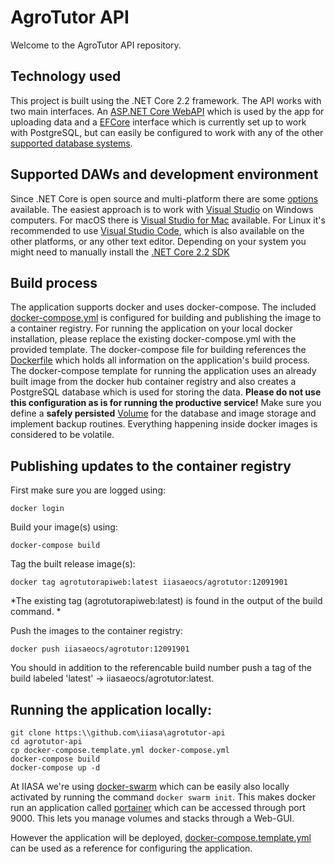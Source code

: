 # AgroTutor API
Welcome to the AgroTutor API repository.

## Technology used

This project is built using the .NET Core 2.2 framework.
The API works with two main interfaces. An [ASP.NET Core WebAPI](https://docs.microsoft.com/en-us/aspnet/core/web-api/?view=aspnetcore-2.2) which is used by the app for uploading data and a [EFCore](https://docs.microsoft.com/en-us/ef/core/) interface which is currently set up to work with PostgreSQL, but can easily be configured to work with any of the other [supported database systems](https://docs.microsoft.com/en-us/ef/core/providers/). 

## Supported DAWs and development environment

Since .NET Core is open source and multi-platform there are some [options](https://docs.microsoft.com/en-us/dotnet/core/get-started?tabs=windows) available. The easiest approach is to work with [Visual Studio](https://visualstudio.microsoft.com/vs/) on Windows computers. For macOS there is [Visual Studio for Mac](https://visualstudio.microsoft.com/vs/mac/) available. For Linux it's recommended to use [Visual Studio Code](https://code.visualstudio.com/), which is also available on the other platforms, or any other text editor. 
Depending on your system you might need to manually install the [.NET Core 2.2 SDK](https://dotnet.microsoft.com/download)

## Build process

The application supports docker and uses docker-compose. The included [docker-compose.yml](./docker-compose.yml) is configured for building and publishing the image to a container registry. For running the application on your local docker installation, please replace the existing docker-compose.yml with the provided template. The docker-compose file for building references the [Dockerfile](./AgrotutorAPI.web/Dockerfile) which holds all information on the application's build process. The docker-compose template for running the application uses an already built image from the docker hub container registry and also creates a PostgreSQL database which is used for storing the data. __Please do not use this configuration as is for running the productive service!__ Make sure you define a __safely persisted__ [Volume](https://docs.docker.com/storage/volumes/) for the database and image storage and implement backup routines. Everything happening inside docker images is considered to be volatile.

## Publishing updates to the container registry

First make sure you are logged using:
```
docker login
```

Build your image(s) using:
```
docker-compose build
```
Tag the built release image(s):
```
docker tag agrotutorapiweb:latest iiasaeocs/agrotutor:12091901
```
*The existing tag (agrotutorapiweb:latest) is found in the output of the build command. *

Push the images to the container registry:
```
docker push iiasaeocs/agrotutor:12091901
```

You should in addition to the referencable build number push a tag of the build labeled 'latest' -> iiasaeocs/agrotutor:latest.

## Running the application locally:
```
git clone https:\\github.com\iiasa\agrotutor-api
cd agrotutor-api
cp docker-compose.template.yml docker-compose.yml
docker-compose build
docker-compose up -d
```

At IIASA we're using [docker-swarm](https://docs.docker.com/engine/swarm/) which can be easily also locally activated by running the command `docker swarm init`. This makes docker run an application called [portainer](https://www.portainer.io/) which can be accessed through port 9000. This lets you manage volumes and stacks through a Web-GUI.

However the application will be deployed, [docker-compose.template.yml](docker-compose.template.yml) can be used as a reference for configuring the application.
